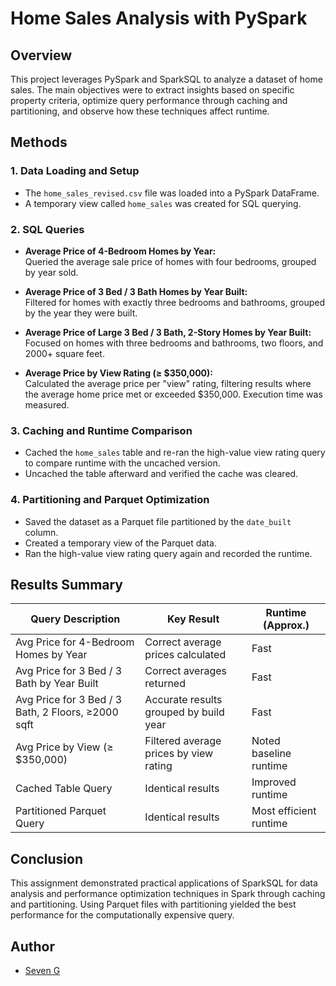
# Home Sales Analysis with PySpark

## Overview

This project leverages PySpark and SparkSQL to analyze a dataset of home sales. The main objectives were to extract insights based on specific property criteria, optimize query performance through caching and partitioning, and observe how these techniques affect runtime.

## Methods

### 1. **Data Loading and Setup**
- The `home_sales_revised.csv` file was loaded into a PySpark DataFrame.
- A temporary view called `home_sales` was created for SQL querying.

### 2. **SQL Queries**
- **Average Price of 4-Bedroom Homes by Year:**  
  Queried the average sale price of homes with four bedrooms, grouped by year sold.
  
- **Average Price of 3 Bed / 3 Bath Homes by Year Built:**  
  Filtered for homes with exactly three bedrooms and bathrooms, grouped by the year they were built.
  
- **Average Price of Large 3 Bed / 3 Bath, 2-Story Homes by Year Built:**  
  Focused on homes with three bedrooms and bathrooms, two floors, and 2000+ square feet.
  
- **Average Price by View Rating (≥ $350,000):**  
  Calculated the average price per "view" rating, filtering results where the average home price met or exceeded $350,000. Execution time was measured.

### 3. **Caching and Runtime Comparison**
- Cached the `home_sales` table and re-ran the high-value view rating query to compare runtime with the uncached version.
- Uncached the table afterward and verified the cache was cleared.

### 4. **Partitioning and Parquet Optimization**
- Saved the dataset as a Parquet file partitioned by the `date_built` column.
- Created a temporary view of the Parquet data.
- Ran the high-value view rating query again and recorded the runtime.

## Results Summary

| Query Description | Key Result | Runtime (Approx.) |
|-------------------|------------|-------------------|
| Avg Price for 4-Bedroom Homes by Year | Correct average prices calculated | Fast |
| Avg Price for 3 Bed / 3 Bath by Year Built | Correct averages returned | Fast |
| Avg Price for 3 Bed / 3 Bath, 2 Floors, ≥2000 sqft | Accurate results grouped by build year | Fast |
| Avg Price by View (≥ $350,000) | Filtered average prices by view rating | Noted baseline runtime |
| Cached Table Query | Identical results | Improved runtime |
| Partitioned Parquet Query | Identical results | Most efficient runtime |

## Conclusion

This assignment demonstrated practical applications of SparkSQL for data analysis and performance optimization techniques in Spark through caching and partitioning. Using Parquet files with partitioning yielded the best performance for the computationally expensive query.

## Author

- [Seven G](https://github.com/DenverEro)
